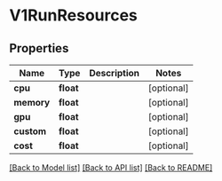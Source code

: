# V1RunResources


## Properties
Name | Type | Description | Notes
------------ | ------------- | ------------- | -------------
**cpu** | **float** |  | [optional] 
**memory** | **float** |  | [optional] 
**gpu** | **float** |  | [optional] 
**custom** | **float** |  | [optional] 
**cost** | **float** |  | [optional] 

[[Back to Model list]](../README.md#documentation-for-models) [[Back to API list]](../README.md#documentation-for-api-endpoints) [[Back to README]](../README.md)


